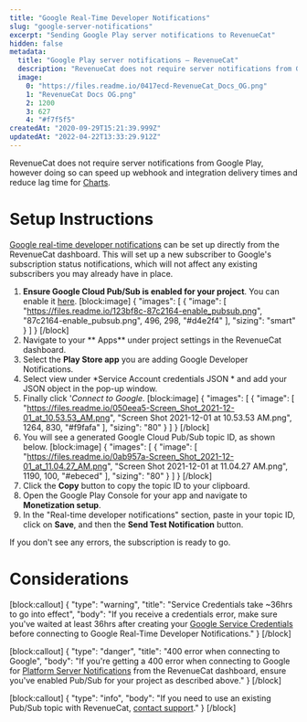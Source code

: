 ```yaml
---
title: "Google Real-Time Developer Notifications"
slug: "google-server-notifications"
excerpt: "Sending Google Play server notifications to RevenueCat"
hidden: false
metadata: 
  title: "Google Play server notifications – RevenueCat"
  description: "RevenueCat does not require server notifications from Google Play, however doing so can speed up webhook and integration delivery times and reduce lag time for Charts."
  image: 
    0: "https://files.readme.io/0417ecd-RevenueCat_Docs_OG.png"
    1: "RevenueCat Docs OG.png"
    2: 1200
    3: 627
    4: "#f7f5f5"
createdAt: "2020-09-29T15:21:39.999Z"
updatedAt: "2022-04-22T13:33:29.912Z"
---
```

RevenueCat does not require server notifications from Google Play, however doing so can speed up webhook and integration delivery times and reduce lag time for [Charts](doc:charts).

# Setup Instructions

[Google real-time developer notifications](https://developer.android.com/google/play/billing/realtime_developer_notifications) can be set up directly from the RevenueCat dashboard. This will set up a new subscriber to Google's subscription status notifications, which will not affect any existing subscribers you may already have in place.

1. **Ensure Google Cloud Pub/Sub is enabled for your project**. You can enable it [here](https://console.cloud.google.com/flows/enableapi?apiid=pubsub).
[block:image]
{
  "images": [
    {
      "image": [
        "https://files.readme.io/123bf8c-87c2164-enable_pubsub.png",
        "87c2164-enable_pubsub.png",
        496,
        298,
        "#d4e2f4"
      ],
      "sizing": "smart"
    }
  ]
}
[/block]
2. Navigate to your ** Apps** under project settings in the RevenueCat dashboard.
3. Select the **Play Store app**  you are adding  Google Developer Notifications. 
4. Select view under *Service Account credentials JSON * and add your JSON object in the pop-up window. 
5.  Finally click '*Connect to Google*.
[block:image]
{
  "images": [
    {
      "image": [
        "https://files.readme.io/050eea5-Screen_Shot_2021-12-01_at_10.53.53_AM.png",
        "Screen Shot 2021-12-01 at 10.53.53 AM.png",
        1264,
        830,
        "#f9fafa"
      ],
      "sizing": "80"
    }
  ]
}
[/block]
4. You will see a generated Google Cloud Pub/Sub topic ID, as shown below.
[block:image]
{
  "images": [
    {
      "image": [
        "https://files.readme.io/0ab957a-Screen_Shot_2021-12-01_at_11.04.27_AM.png",
        "Screen Shot 2021-12-01 at 11.04.27 AM.png",
        1190,
        100,
        "#ebeced"
      ],
      "sizing": "80"
    }
  ]
}
[/block]
5. Click the **Copy** button to copy the topic ID to your clipboard.
6. Open the Google Play Console for your app and navigate to **Monetization setup**.
7. In the "Real-time developer notifications" section, paste in your topic ID, click on **Save**, and then the **Send Test Notification** button.

If you don't see any errors, the subscription is ready to go.

# Considerations
[block:callout]
{
  "type": "warning",
  "title": "Service Credentials take ~36hrs to go into effect",
  "body": "If you receive a credentials error, make sure you've waited at least 36hrs after creating your [Google Service Credentials](creating-play-service-credentials) before connecting to Google Real-Time Developer Notifications."
}
[/block]

[block:callout]
{
  "type": "danger",
  "title": "400 error when connecting to Google",
  "body": "If you're getting a 400 error when connecting to Google for [Platform Server Notifications](doc:google-server-notifications) from the RevenueCat dashboard, ensure you've enabled Pub/Sub for your project as described above."
}
[/block]

[block:callout]
{
  "type": "info",
  "body": "If you need to use an existing Pub/Sub topic with RevenueCat, [contact support](https://app.revenuecat.com/settings/support)."
}
[/block]
